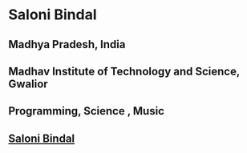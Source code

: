 # Saloni Bindal

## Madhya Pradesh, India

## Madhav Institute of Technology and Science, Gwalior

## Programming, Science , Music

## [Saloni Bindal](https://github.com/Binsal)